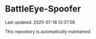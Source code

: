 # BattleEye-Spoofer

Last updated: 2025-07-16 12:37:58

This repository is automatically maintained.

